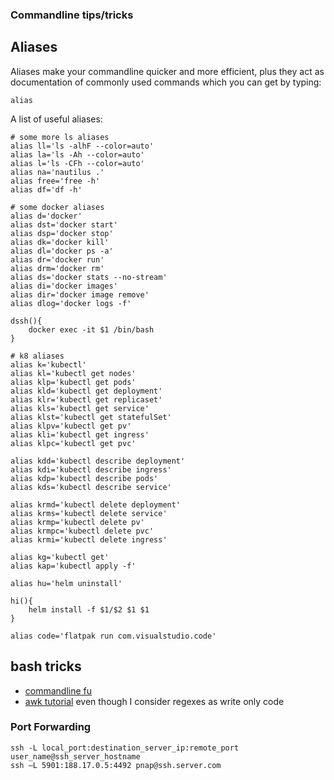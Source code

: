 ### Commandline tips/tricks

## Aliases
Aliases make your commandline quicker and more efficient, plus they act as documentation of commonly used commands which you can get by typing:
```
alias
```

A list of useful aliases:
```
# some more ls aliases
alias ll='ls -alhF --color=auto'
alias la='ls -Ah --color=auto'
alias l='ls -CFh --color=auto'
alias na='nautilus .'
alias free='free -h'
alias df='df -h'

# some docker aliases
alias d='docker'
alias dst='docker start'
alias dsp='docker stop'
alias dk='docker kill'
alias dl='docker ps -a'
alias dr='docker run'
alias drm='docker rm'
alias ds='docker stats --no-stream'
alias di='docker images'
alias dir='docker image remove'
alias dlog='docker logs -f'

dssh(){
    docker exec -it $1 /bin/bash
}

# k8 aliases
alias k='kubectl'
alias kl='kubectl get nodes'
alias klp='kubectl get pods'
alias kld='kubectl get deployment'
alias klr='kubectl get replicaset'
alias kls='kubectl get service'
alias klst='kubectl get statefulSet'
alias klpv='kubectl get pv'
alias kli='kubectl get ingress'
alias klpc='kubectl get pvc'

alias kdd='kubectl describe deployment'
alias kdi='kubectl describe ingress'
alias kdp='kubectl describe pods'
alias kds='kubectl describe service'

alias krmd='kubectl delete deployment'
alias krms='kubectl delete service'
alias krmp='kubectl delete pv'
alias krmpc='kubectl delete pvc'
alias krmi='kubectl delete ingress'

alias kg='kubectl get'
alias kap='kubectl apply -f'

alias hu='helm uninstall'

hi(){
    helm install -f $1/$2 $1 $1
}

alias code='flatpak run com.visualstudio.code'
```

## bash tricks

* [commandline fu](https://www.commandlinefu.com/commands/browse)
* [awk tutorial](https://youtu.be/FbSpuZVb164?si=rnGW51Z4y3vxtkoE) even though I consider regexes as write only code

### Port Forwarding
```
ssh -L local_port:destination_server_ip:remote_port user_name@ssh_server_hostname
ssh –L 5901:188.17.0.5:4492 pnap@ssh.server.com
```